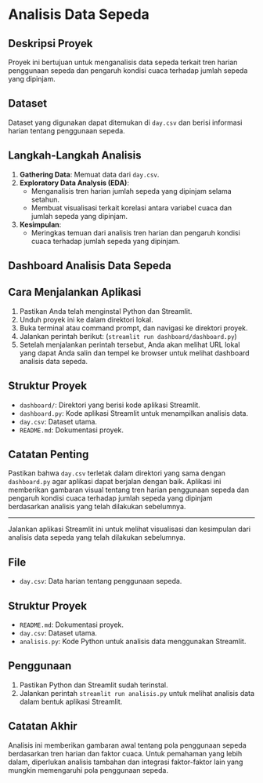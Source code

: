 # Analisis Data Sepeda

## Deskripsi Proyek
Proyek ini bertujuan untuk menganalisis data sepeda terkait tren harian penggunaan sepeda dan pengaruh kondisi cuaca terhadap jumlah sepeda yang dipinjam.

## Dataset
Dataset yang digunakan dapat ditemukan di `day.csv` dan berisi informasi harian tentang penggunaan sepeda.

## Langkah-Langkah Analisis
1. **Gathering Data**: Memuat data dari `day.csv`.
2. **Exploratory Data Analysis (EDA)**:
    - Menganalisis tren harian jumlah sepeda yang dipinjam selama setahun.
    - Membuat visualisasi terkait korelasi antara variabel cuaca dan jumlah sepeda yang dipinjam.
3. **Kesimpulan**:
    - Meringkas temuan dari analisis tren harian dan pengaruh kondisi cuaca terhadap jumlah sepeda yang dipinjam.

## Dashboard Analisis Data Sepeda

## Cara Menjalankan Aplikasi
1. Pastikan Anda telah menginstal Python dan Streamlit.
2. Unduh proyek ini ke dalam direktori lokal.
3. Buka terminal atau command prompt, dan navigasi ke direktori proyek.
4. Jalankan perintah berikut: (`streamlit run dashboard/dashboard.py`)
5. Setelah menjalankan perintah tersebut, Anda akan melihat URL lokal yang dapat Anda salin dan tempel ke browser untuk melihat dashboard analisis data sepeda.

## Struktur Proyek
- `dashboard/`: Direktori yang berisi kode aplikasi Streamlit.
- `dashboard.py`: Kode aplikasi Streamlit untuk menampilkan analisis data.
- `day.csv`: Dataset utama.
- `README.md`: Dokumentasi proyek.

## Catatan Penting
Pastikan bahwa `day.csv` terletak dalam direktori yang sama dengan `dashboard.py` agar aplikasi dapat berjalan dengan baik. Aplikasi ini memberikan gambaran visual tentang tren harian penggunaan sepeda dan pengaruh kondisi cuaca terhadap jumlah sepeda yang dipinjam berdasarkan analisis yang telah dilakukan sebelumnya.

---
Jalankan aplikasi Streamlit ini untuk melihat visualisasi dan kesimpulan dari analisis data sepeda yang telah dilakukan sebelumnya.

## File
- `day.csv`: Data harian tentang penggunaan sepeda.

## Struktur Proyek
- `README.md`: Dokumentasi proyek.
- `day.csv`: Dataset utama.
- `analisis.py`: Kode Python untuk analisis data menggunakan Streamlit.

## Penggunaan
1. Pastikan Python dan Streamlit sudah terinstal.
2. Jalankan perintah `streamlit run analisis.py` untuk melihat analisis data dalam bentuk aplikasi Streamlit.

## Catatan Akhir
Analisis ini memberikan gambaran awal tentang pola penggunaan sepeda berdasarkan tren harian dan faktor cuaca. Untuk pemahaman yang lebih dalam, diperlukan analisis tambahan dan integrasi faktor-faktor lain yang mungkin memengaruhi pola penggunaan sepeda.
